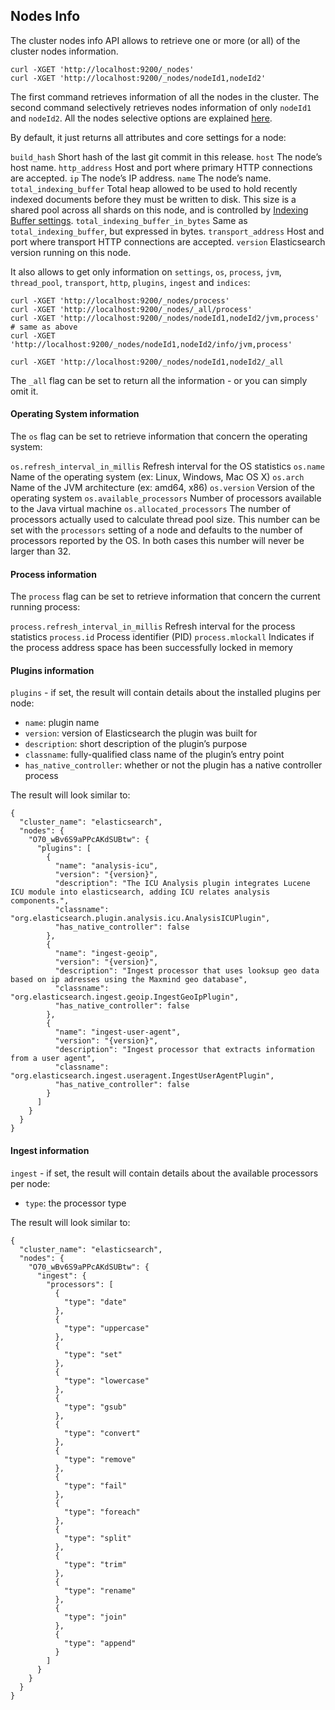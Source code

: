 ## Nodes Info

The cluster nodes info API allows to retrieve one or more (or all) of the cluster nodes information.
    
    
    curl -XGET 'http://localhost:9200/_nodes'
    curl -XGET 'http://localhost:9200/_nodes/nodeId1,nodeId2'

The first command retrieves information of all the nodes in the cluster. The second command selectively retrieves nodes information of only `nodeId1` and `nodeId2`. All the nodes selective options are explained [here](cluster.html#cluster-nodes "Node specificationedit").

By default, it just returns all attributes and core settings for a node:

`build_hash`
     Short hash of the last git commit in this release. 
`host`
     The node’s host name. 
`http_address`
     Host and port where primary HTTP connections are accepted. 
`ip`
     The node’s IP address. 
`name`
     The node’s name. 
`total_indexing_buffer`
     Total heap allowed to be used to hold recently indexed documents before they must be written to disk. This size is a shared pool across all shards on this node, and is controlled by [Indexing Buffer settings](indexing-buffer.html "Indexing Buffer"). 
`total_indexing_buffer_in_bytes`
     Same as `total_indexing_buffer`, but expressed in bytes. 
`transport_address`
     Host and port where transport HTTP connections are accepted. 
`version`
     Elasticsearch version running on this node. 

It also allows to get only information on `settings`, `os`, `process`, `jvm`, `thread_pool`, `transport`, `http`, `plugins`, `ingest` and `indices`:
    
    
    curl -XGET 'http://localhost:9200/_nodes/process'
    curl -XGET 'http://localhost:9200/_nodes/_all/process'
    curl -XGET 'http://localhost:9200/_nodes/nodeId1,nodeId2/jvm,process'
    # same as above
    curl -XGET 'http://localhost:9200/_nodes/nodeId1,nodeId2/info/jvm,process'
    
    curl -XGET 'http://localhost:9200/_nodes/nodeId1,nodeId2/_all

The `_all` flag can be set to return all the information - or you can simply omit it.

#### Operating System information

The `os` flag can be set to retrieve information that concern the operating system:

`os.refresh_interval_in_millis`
     Refresh interval for the OS statistics 
`os.name`
     Name of the operating system (ex: Linux, Windows, Mac OS X) 
`os.arch`
     Name of the JVM architecture (ex: amd64, x86) 
`os.version`
     Version of the operating system 
`os.available_processors`
     Number of processors available to the Java virtual machine 
`os.allocated_processors`
     The number of processors actually used to calculate thread pool size. This number can be set with the `processors` setting of a node and defaults to the number of processors reported by the OS. In both cases this number will never be larger than 32. 

#### Process information

The `process` flag can be set to retrieve information that concern the current running process:

`process.refresh_interval_in_millis`
     Refresh interval for the process statistics 
`process.id`
     Process identifier (PID) 
`process.mlockall`
     Indicates if the process address space has been successfully locked in memory 

#### Plugins information

`plugins` \- if set, the result will contain details about the installed plugins per node:

  * `name`: plugin name 
  * `version`: version of Elasticsearch the plugin was built for 
  * `description`: short description of the plugin’s purpose 
  * `classname`: fully-qualified class name of the plugin’s entry point 
  * `has_native_controller`: whether or not the plugin has a native controller process 



The result will look similar to:
    
    
    {
      "cluster_name": "elasticsearch",
      "nodes": {
        "O70_wBv6S9aPPcAKdSUBtw": {
          "plugins": [
            {
              "name": "analysis-icu",
              "version": "{version}",
              "description": "The ICU Analysis plugin integrates Lucene ICU module into elasticsearch, adding ICU relates analysis components.",
              "classname": "org.elasticsearch.plugin.analysis.icu.AnalysisICUPlugin",
              "has_native_controller": false
            },
            {
              "name": "ingest-geoip",
              "version": "{version}",
              "description": "Ingest processor that uses looksup geo data based on ip adresses using the Maxmind geo database",
              "classname": "org.elasticsearch.ingest.geoip.IngestGeoIpPlugin",
              "has_native_controller": false
            },
            {
              "name": "ingest-user-agent",
              "version": "{version}",
              "description": "Ingest processor that extracts information from a user agent",
              "classname": "org.elasticsearch.ingest.useragent.IngestUserAgentPlugin",
              "has_native_controller": false
            }
          ]
        }
      }
    }

#### Ingest information

`ingest` \- if set, the result will contain details about the available processors per node:

  * `type`: the processor type 



The result will look similar to:
    
    
    {
      "cluster_name": "elasticsearch",
      "nodes": {
        "O70_wBv6S9aPPcAKdSUBtw": {
          "ingest": {
            "processors": [
              {
                "type": "date"
              },
              {
                "type": "uppercase"
              },
              {
                "type": "set"
              },
              {
                "type": "lowercase"
              },
              {
                "type": "gsub"
              },
              {
                "type": "convert"
              },
              {
                "type": "remove"
              },
              {
                "type": "fail"
              },
              {
                "type": "foreach"
              },
              {
                "type": "split"
              },
              {
                "type": "trim"
              },
              {
                "type": "rename"
              },
              {
                "type": "join"
              },
              {
                "type": "append"
              }
            ]
          }
        }
      }
    }
